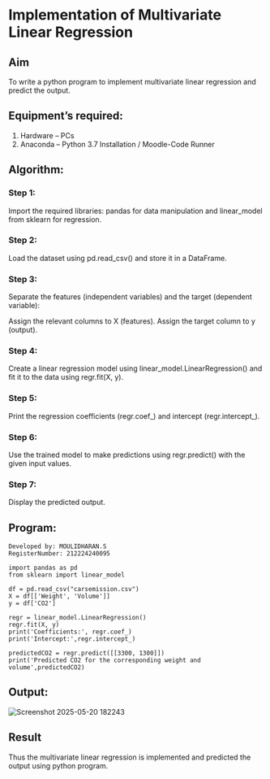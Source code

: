 # Implementation of Multivariate Linear Regression
## Aim
To write a python program to implement multivariate linear regression and predict the output.
## Equipment’s required:
1.	Hardware – PCs
2.	Anaconda – Python 3.7 Installation / Moodle-Code Runner
## Algorithm:

### Step 1:
Import the required libraries: pandas for data manipulation and linear_model from sklearn for regression.

### Step 2:
Load the dataset using pd.read_csv() and store it in a DataFrame.

### Step 3:
Separate the features (independent variables) and the target (dependent variable):

Assign the relevant columns to X (features).
Assign the target column to y (output).
### Step 4:
Create a linear regression model using linear_model.LinearRegression() and fit it to the data using regr.fit(X, y).

### Step 5:
Print the regression coefficients (regr.coef_) and intercept (regr.intercept_).

### Step 6:
Use the trained model to make predictions using regr.predict() with the given input values.

### Step 7:
Display the predicted output.

## Program:
```
Developed by: MOULIDHARAN.S
RegisterNumber: 212224240095

import pandas as pd
from sklearn import linear_model

df = pd.read_csv("carsemission.csv")
X = df[['Weight', 'Volume']]
y = df['CO2']

regr = linear_model.LinearRegression()
regr.fit(X, y)
print('Coefficients:', regr.coef_)
print('Intercept:',regr.intercept_)

predictedCO2 = regr.predict([[3300, 1300]])
print('Predicted CO2 for the corresponding weight and volume',predictedCO2)

```
## Output:

![Screenshot 2025-05-20 182243](https://github.com/user-attachments/assets/c265d632-0c20-4e16-83a0-feadf466e25a)


## Result
Thus the multivariate linear regression is implemented and predicted the output using python program.
